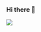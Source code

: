 ### Hi there 👋


<img align="left" src="https://github-readme-stats.vercel.app/api/top-langs/?username=pwlmesos&&count_private=true,html&title_color=ffffff&text_color=c9cacc&icon_color=2bbc8a&bg_color=1d1f21" />
  
  
